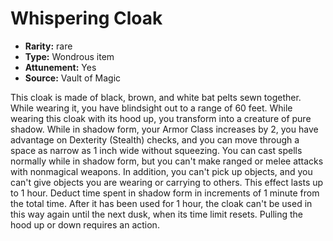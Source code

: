 
# Whispering Cloak

* **Rarity:** rare
* **Type:** Wondrous item
* **Attunement:** Yes
* **Source:** Vault of Magic


This cloak is made of black, brown, and white bat pelts sewn together. While wearing it, you have blindsight out to a range of 60 feet. While wearing this cloak with its hood up, you transform into a creature of pure shadow. While in shadow form, your Armor Class increases by 2, you have advantage on Dexterity (Stealth) checks, and you can move through a space as narrow as 1 inch wide without squeezing. You can cast spells normally while in shadow form, but you can't make ranged or melee attacks with nonmagical weapons. In addition, you can't pick up objects, and you can't give objects you are wearing or carrying to others. This effect lasts up to 1 hour. Deduct time spent in shadow form in increments of 1 minute from the total time. After it has been used for 1 hour, the cloak can't be used in this way again until the next dusk, when its time limit resets. Pulling the hood up or down requires an action.
